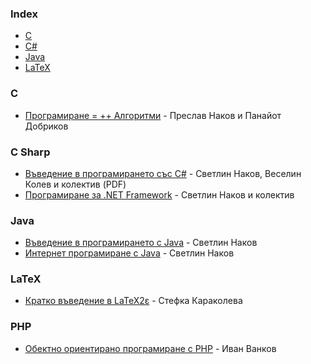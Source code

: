 ### Index

* [C](#c)
* [C#](#c-sharp)
* [Java](#java)
* [LaTeX](#latex)


### C

* [Програмиране = ++ Алгоритми](http://www.programirane.org/2013/02/free-download-algo-book-nakov-dobrikov/) - Преслав Наков и Панайот Добриков


### C Sharp

* [Въведение в програмирането със С#](http://www.introprogramming.info/wp-content/uploads/2011/07/Intro-CSharp-Book-1.00.pdf) -  Светлин Наков, Веселин Колев и колектив (PDF)
* [Програмиране за .NET Framework](http://www.devbg.org/dotnetbook/) - Светлин Наков и колектив


### Java

* [Въведение в програмирането с Java](http://www.introprogramming.info/intro-java-book/read-online/) - Светлин Наков
* [Интернет програмиране с Java](http://www.nakov.com/books/inetjava/index.html) - Светлин Наков


### LaTeX

* [Кратко въведение в LaTeX2ε](http://www.ctan.org/tex-archive/info/lshort/bulgarian) - Стефка Караколева


### PHP
* [Обектно ориентирано програмиране с PHP](https://www.youtube.com/playlist?list=PL1zMmEDXa_Z8uHtKAl-zSrBFDRNq8JDFG) - Иван Ванков
